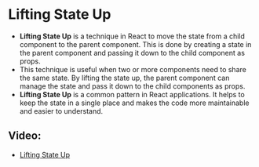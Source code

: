 # Lifting State Up

- **Lifting State Up** is a technique in React to move the state from a child component to the parent component. This is done by creating a state in the parent component and passing it down to the child component as props.
- This technique is useful when two or more components need to share the same state. By lifting the state up, the parent component can manage the state and pass it down to the child components as props.
- **Lifting State Up** is a common pattern in React applications. It helps to keep the state in a single place and makes the code more maintainable and easier to understand.

## Video:
- [Lifting State Up](https://www.youtube.com/watch?v=HF4o9KAZNxw)